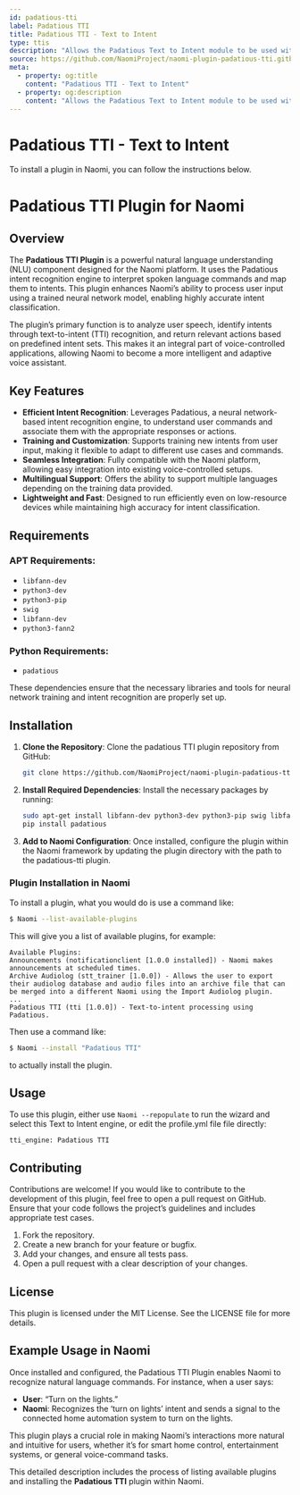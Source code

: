 ```yaml
---
id: padatious-tti
label: Padatious TTI
title: Padatious TTI - Text to Intent
type: ttis
description: "Allows the Padatious Text to Intent module to be used with Naomi"
source: https://github.com/NaomiProject/naomi-plugin-padatious-tti.gitblob/master/readme.md
meta:
  - property: og:title
    content: "Padatious TTI - Text to Intent"
  - property: og:description
    content: "Allows the Padatious Text to Intent module to be used with Naomi"
---
```


# Padatious TTI - Text to Intent

<PluginLogo/>



To install a plugin in Naomi, you can follow the instructions below.

# Padatious TTI Plugin for Naomi

## Overview

The **Padatious TTI Plugin** is a powerful natural language understanding (NLU) component designed for the Naomi platform. It uses the Padatious intent recognition engine to interpret spoken language commands and map them to intents. This plugin enhances Naomi’s ability to process user input using a trained neural network model, enabling highly accurate intent classification.

The plugin’s primary function is to analyze user speech, identify intents through text-to-intent (TTI) recognition, and return relevant actions based on predefined intent sets. This makes it an integral part of voice-controlled applications, allowing Naomi to become a more intelligent and adaptive voice assistant.

## Key Features

- **Efficient Intent Recognition**: Leverages Padatious, a neural network-based intent recognition engine, to understand user commands and associate them with the appropriate responses or actions.
- **Training and Customization**: Supports training new intents from user input, making it flexible to adapt to different use cases and commands.
- **Seamless Integration**: Fully compatible with the Naomi platform, allowing easy integration into existing voice-controlled setups.
- **Multilingual Support**: Offers the ability to support multiple languages depending on the training data provided.
- **Lightweight and Fast**: Designed to run efficiently even on low-resource devices while maintaining high accuracy for intent classification.

## Requirements

### APT Requirements:
- `libfann-dev`
- `python3-dev`
- `python3-pip`
- `swig`
- `libfann-dev`
- `python3-fann2`

### Python Requirements:
- `padatious`

These dependencies ensure that the necessary libraries and tools for neural network training and intent recognition are properly set up.

## Installation

1. **Clone the Repository**: Clone the padatious TTI plugin repository from GitHub:
   ```bash
   git clone https://github.com/NaomiProject/naomi-plugin-padatious-tti.git
   ```

2. **Install Required Dependencies**: Install the necessary packages by running:
   ```bash
   sudo apt-get install libfann-dev python3-dev python3-pip swig libfann-dev python3-fann2
   pip install padatious
   ```

3. **Add to Naomi Configuration**: Once installed, configure the plugin within the Naomi framework by updating the plugin directory with the path to the padatious-tti plugin.

### Plugin Installation in Naomi

To install a plugin, what you would do is use a command like:

```bash
$ Naomi --list-available-plugins
```

This will give you a list of available plugins, for example:

```plaintext
Available Plugins:
Announcements (notificationclient [1.0.0 installed]) - Naomi makes announcements at scheduled times.
Archive Audiolog (stt_trainer [1.0.0]) - Allows the user to export their audiolog database and audio files into an archive file that can be merged into a different Naomi using the Import Audiolog plugin.
...
Padatious TTI (tti [1.0.0]) - Text-to-intent processing using Padatious.
```

Then use a command like:

```bash
$ Naomi --install "Padatious TTI"
```

to actually install the plugin.

## Usage

To use this plugin, either use `Naomi --repopulate` to run the wizard and select this Text to Intent engine, or edit the profile.yml file file directly:
```
tti_engine: Padatious TTI
```

## Contributing

Contributions are welcome! If you would like to contribute to the development of this plugin, feel free to open a pull request on GitHub. Ensure that your code follows the project’s guidelines and includes appropriate test cases.

1. Fork the repository.
2. Create a new branch for your feature or bugfix.
3. Add your changes, and ensure all tests pass.
4. Open a pull request with a clear description of your changes.

## License

This plugin is licensed under the MIT License. See the LICENSE file for more details.

## Example Usage in Naomi

Once installed and configured, the Padatious TTI Plugin enables Naomi to recognize natural language commands. For instance, when a user says:

- **User**: “Turn on the lights.”
- **Naomi**: Recognizes the ‘turn on lights’ intent and sends a signal to the connected home automation system to turn on the lights.

This plugin plays a crucial role in making Naomi’s interactions more natural and intuitive for users, whether it’s for smart home control, entertainment systems, or general voice-command tasks.

This detailed description includes the process of listing available plugins and installing the **Padatious TTI** plugin within Naomi.
